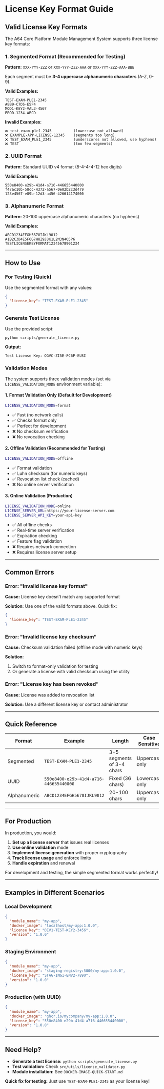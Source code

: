 # License Key Format Guide

## Valid License Key Formats

The A64 Core Platform Module Management System supports three license key formats:

### 1. Segmented Format (Recommended for Testing)

**Pattern:** `XXX-YYY-ZZZ` or `XXX-YYY-ZZZ-AAA` or `XXX-YYY-ZZZ-AAA-BBB`

Each segment must be **3-4 uppercase alphanumeric characters** (A-Z, 0-9).

**Valid Examples:**
```
TEST-EXAM-PLE1-2345
A8B9-C7D6-E5F4
MOD1-KEY2-VAL3-4567
PROD-1234-ABCD
```

**Invalid Examples:**
```
❌ test-exam-ple1-2345          (lowercase not allowed)
❌ EXAMPLE-APP-LICENSE-12345    (segments too long)
❌ TEST_EXAM_PLE1_2345          (underscores not allowed, use hyphens)
❌ TEST                         (too few segments)
```

### 2. UUID Format

**Pattern:** Standard UUID v4 format (8-4-4-4-12 hex digits)

**Valid Examples:**
```
550e8400-e29b-41d4-a716-446655440000
f47ac10b-58cc-4372-a567-0e02b2c3d479
123e4567-e89b-12d3-a456-426614174000
```

### 3. Alphanumeric Format

**Pattern:** 20-100 uppercase alphanumeric characters (no hyphens)

**Valid Examples:**
```
ABCD1234EFGH5678IJKL9012
A1B2C3D4E5F6G7H8I9J0K1L2M3N4O5P6
TESTLICENSEKEYFORMAT12345678901234
```

---

## How to Use

### For Testing (Quick)

Use the segmented format with any values:

```json
{
  "license_key": "TEST-EXAM-PLE1-2345"
}
```

### Generate Test License

Use the provided script:

```bash
python scripts/generate_license.py
```

**Output:**
```
Test License Key: OGVC-ZI5E-FC6P-EUSI
```

### Validation Modes

The system supports three validation modes (set via `LICENSE_VALIDATION_MODE` environment variable):

#### 1. Format Validation Only (Default for Development)

```bash
LICENSE_VALIDATION_MODE=format
```

- ✅ Fast (no network calls)
- ✅ Checks format only
- ✅ Perfect for development
- ❌ No checksum verification
- ❌ No revocation checking

#### 2. Offline Validation (Recommended for Testing)

```bash
LICENSE_VALIDATION_MODE=offline
```

- ✅ Format validation
- ✅ Luhn checksum (for numeric keys)
- ✅ Revocation list check (cached)
- ❌ No online server verification

#### 3. Online Validation (Production)

```bash
LICENSE_VALIDATION_MODE=online
LICENSE_SERVER_URL=https://your-license-server.com
LICENSE_SERVER_API_KEY=your-api-key
```

- ✅ All offline checks
- ✅ Real-time server verification
- ✅ Expiration checking
- ✅ Feature flag validation
- ❌ Requires network connection
- ❌ Requires license server setup

---

## Common Errors

### Error: "Invalid license key format"

**Cause:** License key doesn't match any supported format

**Solution:** Use one of the valid formats above. Quick fix:

```json
{
  "license_key": "TEST-EXAM-PLE1-2345"
}
```

### Error: "Invalid license key checksum"

**Cause:** Checksum validation failed (offline mode with numeric keys)

**Solution:**
1. Switch to format-only validation for testing
2. Or generate a license with valid checksum using the utility

### Error: "License key has been revoked"

**Cause:** License was added to revocation list

**Solution:** Use a different license key or contact administrator

---

## Quick Reference

| Format | Example | Length | Case Sensitive |
|--------|---------|--------|----------------|
| Segmented | `TEST-EXAM-PLE1-2345` | 3-5 segments of 3-4 chars | Uppercase only |
| UUID | `550e8400-e29b-41d4-a716-446655440000` | Fixed (36 chars) | Lowercase only |
| Alphanumeric | `ABCD1234EFGH5678IJKL9012` | 20-100 chars | Uppercase only |

---

## For Production

In production, you would:

1. **Set up a license server** that issues real licenses
2. **Use online validation** mode
3. **Implement license generation** with proper cryptography
4. **Track license usage** and enforce limits
5. **Handle expiration** and renewal

For development and testing, the simple segmented format works perfectly!

---

## Examples in Different Scenarios

### Local Development

```json
{
  "module_name": "my-app",
  "docker_image": "localhost/my-app:1.0.0",
  "license_key": "DEV1-TEST-KEY2-3456",
  "version": "1.0.0"
}
```

### Staging Environment

```json
{
  "module_name": "my-app",
  "docker_image": "staging-registry:5000/my-app:1.0.0",
  "license_key": "STAG-ING1-ENV2-7890",
  "version": "1.0.0"
}
```

### Production (with UUID)

```json
{
  "module_name": "my-app",
  "docker_image": "ghcr.io/mycompany/my-app:1.0.0",
  "license_key": "550e8400-e29b-41d4-a716-446655440000",
  "version": "1.0.0"
}
```

---

## Need Help?

- **Generate a test license:** `python scripts/generate_license.py`
- **Test validation:** Check `src/utils/license_validator.py`
- **Module installation:** See `DOCKER-IMAGE-QUICK-START.md`

**Quick fix for testing:** Just use `TEST-EXAM-PLE1-2345` as your license key!
